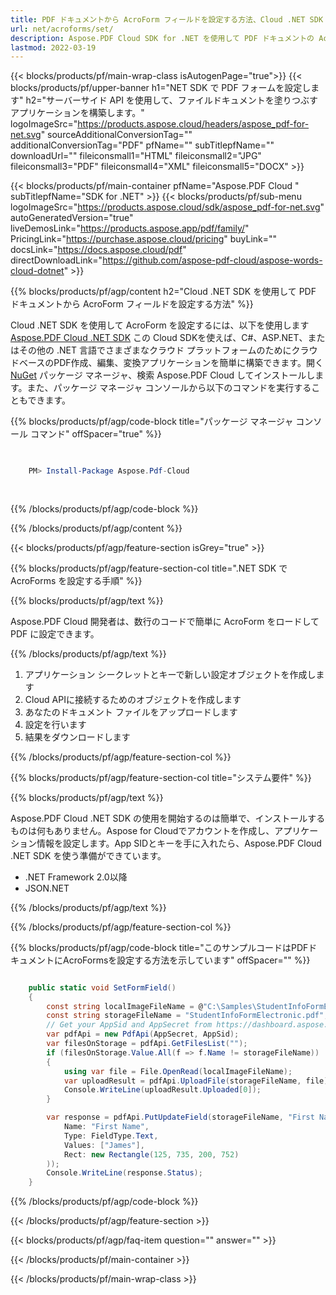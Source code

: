 ```yaml
---
title: PDF ドキュメントから AcroForm フィールドを設定する方法、Cloud .NET SDK について
url: net/acroforms/set/
description: Aspose.PDF Cloud SDK for .NET を使用して PDF ドキュメントの AcroForm フィールドを設定します。インタラクティブなフォーム作成を簡単に自動化します。
lastmod: 2022-03-19
---
```


{{< blocks/products/pf/main-wrap-class isAutogenPage="true">}}
{{< blocks/products/pf/upper-banner h1="NET SDK で PDF フォームを設定します" h2="サーバーサイド API を使用して、ファイルドキュメントを塗りつぶすアプリケーションを構築します。" logoImageSrc="https://products.aspose.cloud/headers/aspose_pdf-for-net.svg" sourceAdditionalConversionTag="" additionalConversionTag="PDF" pfName="" subTitlepfName="" downloadUrl="" fileiconsmall1="HTML" fileiconsmall2="JPG" fileiconsmall3="PDF" fileiconsmall4="XML" fileiconsmall5="DOCX" >}}

{{< blocks/products/pf/main-container pfName="Aspose.PDF Cloud " subTitlepfName="SDK for .NET" >}}
{{< blocks/products/pf/sub-menu logoImageSrc="https://products.aspose.cloud/sdk/aspose_pdf-for-net.svg"
autoGeneratedVersion="true"
liveDemosLink="https://products.aspose.app/pdf/family/" PricingLink="https://purchase.aspose.cloud/pricing" buyLink="" docsLink="https://docs.aspose.cloud/pdf"  directDownloadLink="https://github.com/aspose-pdf-cloud/aspose-words-cloud-dotnet" >}}

{{% blocks/products/pf/agp/content h2="Cloud .NET SDK を使用して PDF ドキュメントから AcroForm フィールドを設定する方法" %}}

Cloud .NET SDK を使用して AcroForm を設定するには、以下を使用します
[Aspose.PDF Cloud .NET SDK](https://products.aspose.cloud/pdf/net/)
この Cloud SDKを使えば、C#、ASP.NET、またはその他の .NET 言語でさまざまなクラウド プラットフォームのためにクラウドベースのPDF作成、編集、変換アプリケーションを簡単に構築できます。開く
[NuGet](https://www.nuget.org/packages/Aspose.Pdf-Cloud)
パッケージ マネージャ、検索
Aspose.PDF Cloud
してインストールします。また、パッケージ マネージャ コンソールから以下のコマンドを実行することもできます。

{{% blocks/products/pf/agp/code-block title="パッケージ マネージャ コンソール コマンド" offSpacer="true" %}}

```powershell

     
    PM> Install-Package Aspose.Pdf-Cloud
     
     

```

{{% /blocks/products/pf/agp/code-block %}}

{{% /blocks/products/pf/agp/content %}}

{{< blocks/products/pf/agp/feature-section isGrey="true" >}}

{{% blocks/products/pf/agp/feature-section-col title=".NET SDK で AcroForms を設定する手順" %}}

{{% blocks/products/pf/agp/text %}}

Aspose.PDF Cloud 開発者は、数行のコードで簡単に AcroForm をロードして PDF に設定できます。

{{% /blocks/products/pf/agp/text %}}

1. アプリケーション シークレットとキーで新しい設定オブジェクトを作成します
1. Cloud APIに接続するためのオブジェクトを作成します
1. あなたのドキュメント ファイルをアップロードします
1. 設定を行います
1. 結果をダウンロードします

{{% /blocks/products/pf/agp/feature-section-col %}}

{{% blocks/products/pf/agp/feature-section-col title="システム要件" %}}

{{% blocks/products/pf/agp/text %}}

Aspose.PDF Cloud .NET SDK の使用を開始するのは簡単で、インストールするものは何もありません。Aspose for Cloudでアカウントを作成し、アプリケーション情報を設定します。App SIDとキーを手に入れたら、Aspose.PDF Cloud .NET SDK を使う準備ができています。

* .NET Framework 2.0以降
* JSON.NET

{{% /blocks/products/pf/agp/text %}}

{{% /blocks/products/pf/agp/feature-section-col %}}

{{% blocks/products/pf/agp/code-block title="このサンプルコードはPDFドキュメントにAcroFormsを設定する方法を示しています" offSpacer="" %}}

```cs

    public static void SetFormField()
    {
        const string localImageFileName = @"C:\Samples\StudentInfoFormElectronic.pdf";
        const string storageFileName = "StudentInfoFormElectronic.pdf";
        // Get your AppSid and AppSecret from https://dashboard.aspose.cloud (free registration required).            
        var pdfApi = new PdfApi(AppSecret, AppSid);
        var filesOnStorage = pdfApi.GetFilesList("");
        if (filesOnStorage.Value.All(f => f.Name != storageFileName))
        {
            using var file = File.OpenRead(localImageFileName);
            var uploadResult = pdfApi.UploadFile(storageFileName, file);
            Console.WriteLine(uploadResult.Uploaded[0]);
        }

        var response = pdfApi.PutUpdateField(storageFileName, "First Name", new Field(
            Name: "First Name",
            Type: FieldType.Text,
            Values: ["James"],
            Rect: new Rectangle(125, 735, 200, 752)
        ));
        Console.WriteLine(response.Status);
    }
```

{{% /blocks/products/pf/agp/code-block %}}

{{< /blocks/products/pf/agp/feature-section >}}

{{< blocks/products/pf/agp/faq-item question="" answer="" >}}

{{< /blocks/products/pf/main-container >}}

{{< /blocks/products/pf/main-wrap-class >}}

